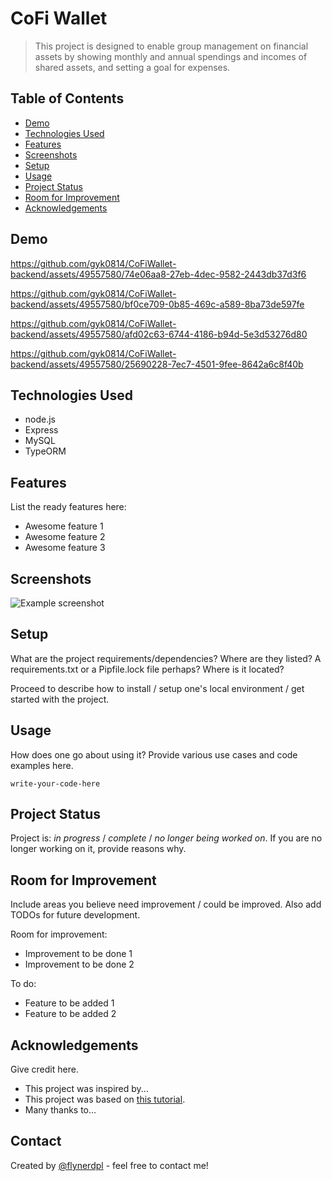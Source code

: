 # CoFi Wallet
> This project is designed to enable group management on financial assets by showing monthly and annual spendings and incomes of shared assets, and setting a goal for expenses.

## Table of Contents
* [Demo](#demo)
* [Technologies Used](#technologies-used)
* [Features](#features)
* [Screenshots](#screenshots)
* [Setup](#setup)
* [Usage](#usage)
* [Project Status](#project-status)
* [Room for Improvement](#room-for-improvement)
* [Acknowledgements](#acknowledgements)


## Demo


https://github.com/gyk0814/CoFiWallet-backend/assets/49557580/74e06aa8-27eb-4dec-9582-2443db37d3f6


https://github.com/gyk0814/CoFiWallet-backend/assets/49557580/bf0ce709-0b85-469c-a589-8ba73de597fe



https://github.com/gyk0814/CoFiWallet-backend/assets/49557580/afd02c63-6744-4186-b94d-5e3d53276d80



https://github.com/gyk0814/CoFiWallet-backend/assets/49557580/25690228-7ec7-4501-9fee-8642a6c8f40b





<!-- - What problem does it (intend to) solve? -->
<!-- - What is the purpose of your project? -->
<!-- - Why did you undertake it? -->
  


## Technologies Used
- node.js
- Express
- MySQL
- TypeORM


## Features
List the ready features here:
- Awesome feature 1
- Awesome feature 2
- Awesome feature 3


## Screenshots
![Example screenshot](./img/screenshot.png)
<!-- If you have screenshots you'd like to share, include them here. -->


## Setup
What are the project requirements/dependencies? Where are they listed? A requirements.txt or a Pipfile.lock file perhaps? Where is it located?

Proceed to describe how to install / setup one's local environment / get started with the project.


## Usage
How does one go about using it?
Provide various use cases and code examples here.

`write-your-code-here`


## Project Status
Project is: _in progress_ / _complete_ / _no longer being worked on_. If you are no longer working on it, provide reasons why.


## Room for Improvement
Include areas you believe need improvement / could be improved. Also add TODOs for future development.

Room for improvement:
- Improvement to be done 1
- Improvement to be done 2

To do:
- Feature to be added 1
- Feature to be added 2


## Acknowledgements
Give credit here.
- This project was inspired by...
- This project was based on [this tutorial](https://www.example.com).
- Many thanks to...


## Contact
Created by [@flynerdpl](https://www.flynerd.pl/) - feel free to contact me!


<!-- Optional -->
<!-- ## License -->
<!-- This project is open source and available under the [... License](). -->

<!-- You don't have to include all sections - just the one's relevant to your project -->
